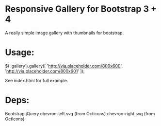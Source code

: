 # Responsive Gallery for Bootstrap 3 + 4

A really simple image gallery with thumbnails for bootstrap.

# Usage:

$('.gallery').gallery([
	'http://via.placeholder.com/800x600',
	'http://via.placeholder.com/800x601'
]);

See index.html for full example. 

# Deps:

Bootstrap
jQuery
chevron-left.svg (from Octicons)
chevron-right.svg (from Octicons)

